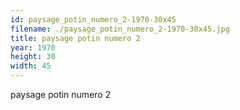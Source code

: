 ```yaml
---
id: paysage_potin_numero_2-1970-30x45
filename: ./paysage_potin_numero_2-1970-30x45.jpg
title: paysage potin numero 2
year: 1970
height: 30
width: 45
---
```


paysage potin numero 2